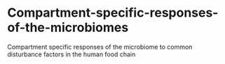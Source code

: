 # Compartment-specific-responses-of-the-microbiomes
Compartment specific responses of the microbiome to common disturbance factors in the human food chain 
